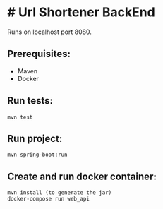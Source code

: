 # # Url Shortener BackEnd

Runs on localhost port 8080.

## Prerequisites:

- Maven
- Docker

## Run tests:
```
mvn test
```
## Run project:
```
mvn spring-boot:run
```
## Create and run docker container:
```
mvn install (to generate the jar)
docker-compose run web_api
```

